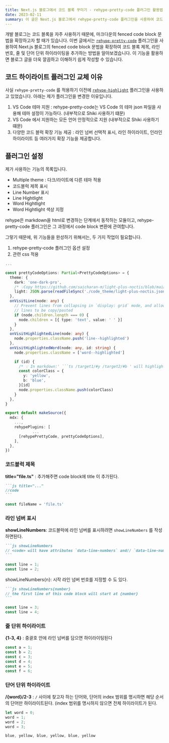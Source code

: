 ```yaml
---
title: Next.js 블로그에서 코드 블록 꾸미기 - rehype-pretty-code 플러그인 활용법
date: 2023-02-11
summary: 이 글은 Next.js 블로그에서 rehype-pretty-code 플러그인을 사용하여 코드 블럭에 제목, 라인 넘버, 줄 단위 및 단어 단위 하이라이팅을 추가하는 방법을 다룹니다. 이 플러그인을 사용하여 블로그 글을 더 깔끔하고 이해하기 쉽게 작성할 수 있습니다.
---
```


개발 블로그는 코드 블록을 자주 사용하기 때문에, 마크다운의 fenced code block 문법을 확장하고자 할 때가 있습니다. 이번 글에서는 [`rehype-pretty-code`](https://github.com/atomiks/rehype-pretty-code) 플러그인을 사용하여 Next.js 블로그의 fenced code block 문법을 확장하여 코드 블록 제목, 라인 번호, 줄 및 단어 단위 하이라이팅을 추가하는 방법을 알아보겠습니다. 이 기능을 활용하면 블로그 글을 더욱 깔끔하고 이해하기 쉽게 작성할 수 있습니다.

## 코드 하이라이트 플러그인 교체 이유

사실 `rehype-pretty-code` 를 적용하기 이전에 [`rehype-highlight`](https://github.com/rehypejs/rehype-highlight) 플러그인을 사용하고 있었습니다. 아래는 제가 플러그인을 변경한 이유입니다. 

1. VS Code 테마 지원 : rehype-pretty-code는 VS Code 의 테마 json 파일을 사용해 테마 설정이 가능하다. (내부적으로 Shiki 사용하기 떄문)
2. VS Code 에서 지원하는 모든 언어 안정적으로 지원 (내부적으로 Shiki 사용하기 떄문)
3. 다양한 코드 블럭 확장 기능 제공 : 라인 넘버 선택적 표시, 라인 하이라이트, 인라인 하이라이트 등 여러가지 확장 기능을 제공합니다.

## 플러그인 설정

제가 사용하는 기능의 목록입니다.

- Multiple theme : 다크/라이트에 다른 테마 적용
- 코드블럭 제목 표시 
- Line Number 표시
- Line Hightlight
- Word Hightlight
- Word Hightlight 색상 지정

rehype은 markdown을 html로 변경하는 단계에서 동작하는 모듈이고, rehype-pretty-code 플러그인은 그 과정에서 code block 변환에 관여합니다. 

그렇기 때문에, 위 기능들을 완성하기 위해서는, 두 가지 작업이 필요합니다. 

1. rehype-pretty-code 플러그인 옵션 설정
2. 관련 css 적용 

```typescript title="contentlayer.config.ts" showLineNumbers {5-7,17,20,22-29,38}
...

const prettyCodeOptions: Partial<PrettyCodeOptions> = {
  theme: {
    dark: 'one-dark-pro',
    /* 💡Copy https://github.com/saicharan-m/light-plus-noctis/blob/main/themes/Noctis%20Light%2B-color-theme.json */
    light: JSON.parse(readFileSync('./code_theme/light-plus-noctis.json', 'utf-8')),
  },
  onVisitLine(node: any) {
    // Prevent lines from collapsing in `display: grid` mode, and allow empty
    // lines to be copy/pasted
    if (node.children.length === 0) {
      node.children = [{ type: 'text', value: ' ' }]
    }
  },
  onVisitHighlightedLine(node: any) {
    node.properties.className.push('line--highlighted')
  },
  onVisitHighlightedWord(node: any, id: string) {
    node.properties.className = ['word--highlighted']

    if (id) {
      /* 💡 In markdown:' ```ts /target1/#y /target2/#b ' will highlight all matched text yellow or blue*/
      const colorClass = {
        y: 'yellow',
        b: 'blue',
      }[id]
      node.properties.className.push(colorClass)
    }
  },
}

export default makeSource({
  mdx: {
    ...,
    rehypePlugins: [
			...
      [rehypePrettyCode, prettyCodeOptions],
    ],
  },
})

```





### 코드블럭 제목

**title="file.ts"** : 추가해주면 code block에 title 이 추가된다.

~~~markdown title="example"
```js title="..."
//code
```
~~~

```ts title='title="file.ts"'
const fileName = 'file.ts'
```



### 라인 넘버 표시

**showLineNumbers**:  코드블럭에 라인 넘버를 표시하려면 `showLineNumbers` 를 작성하면된다.

~~~markdown title="showLineNumbers example"
```js showLineNumbers
// <code> will have attributes `data-line-numbers` and// `data-line-numbers-max-digits="n"
```
~~~

```ts title="showLineNumbers test" showLineNumbers
const line = 1;
const line = 2;
```

showLineNumbers\{n}: 시작 라인 넘버 번호를 지정할 수 도 있다.

~~~markdown title="showLineNumbers{3} example"
```js showLineNumbers{number}
// the first line of this code block will start at {number}
```
~~~

```ts showLineNumbers{3} title="showLineNumbers{3} test"
const line = 3;
const line = 4;
```

 ### 줄 단위 하이라이트

**\{1-3, 4}** : 중괄호 안에 라인 넘버를 담으면 하이라이팅된다

```ts title="{1-2,4,6} test" {1-2,4,6}
const a = 1;
const b = 2;
const c = 3;
const d = 4;
const e = 5;
const f = 6;
```

### 단어 단위 하이라이트

**/\{word}/2-3** : `/` 사이에 찾고자 하는 단어와, 단어의 index 범위를 명시하면 해당 순서의 단어만 하이라이트된다. (index 범위를 명시하지 않으면 전체 하이라이트가 된다.

```ts title="/word/2-3 test" /word/2-3
let word = 0;
word = 1;
word = 2;
word = 3;
```

```ts title="/blue/3#b /yellow/1-2#y test" /blue/3#b /yellow/1-2#y
blue, yellow, blue, yellow, blue, yellow
```

